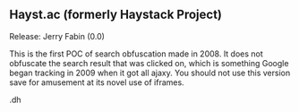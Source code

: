 Hayst.ac (formerly Haystack Project)
------------------------------------
Release: Jerry Fabin (0.0)

This is the first POC of search obfuscation made in 2008. It does not obfuscate the search result that was clicked on, which is something Google began tracking in 2009 when it got all ajaxy. You should not use this version save for amusement at its novel use of iframes.

.dh
